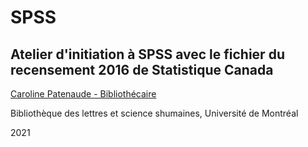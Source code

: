 # SPSS

## Atelier d'initiation à SPSS avec le fichier du recensement 2016 de Statistique Canada

[Caroline Patenaude - Bibliothécaire](https://bib.umontreal.ca/guides/donnees-statistiques-geospatiales/donnees-statistiques)

Bibliothèque des lettres et science shumaines, Université de Montréal

2021
